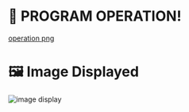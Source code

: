 # 📌 PROGRAM OPERATION!
[operation png](https://github.com/user-attachments/assets/80d5aeb2-0147-480a-8ff1-88caeddf4a51)
# 🖼️ Image Displayed
![image display](https://github.com/user-attachments/assets/be470db5-5d0e-4926-9df3-80971799d4e1)

